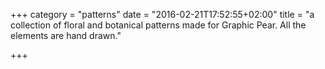 +++
category = "patterns"
date = "2016-02-21T17:52:55+02:00"
title = "a collection of floral and botanical patterns made for Graphic Pear. All the elements are hand drawn."

+++
